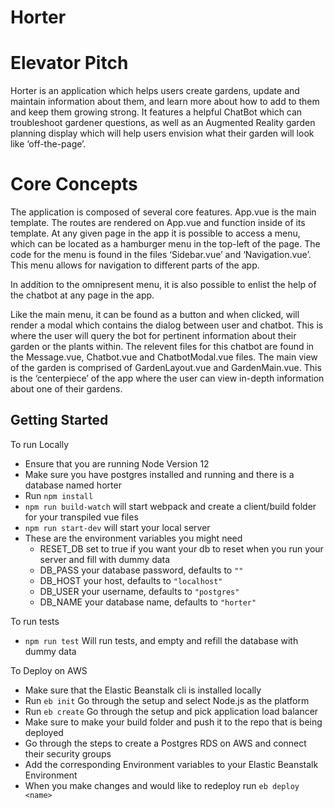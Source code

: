 # Horter

# Elevator Pitch

Horter is an application which helps users create gardens, update and maintain information about them,
and learn more about how to add to them and keep them growing strong. It features a helpful ChatBot which can
troubleshoot gardener questions, as well as an Augmented Reality garden planning display which will help users
envision what their garden will look like ‘off-the-page’.


# Core Concepts

The application is composed of several core features. App.vue is the main template. The routes are rendered on App.vue and
function inside of its template.
At any given page in the app it is possible to access a menu, which can be located as a hamburger menu in the top-left of the page.
The code for the menu is found in the files ‘Sidebar.vue’ and ‘Navigation.vue’. This menu allows for navigation to different parts
of the app.

In addition to the omnipresent menu, it is also possible to enlist the help of the chatbot at any page in the app.

Like the main menu, it can be found as a button and when clicked, will render a modal which contains the dialog between user and chatbot.
This is where the user will query the bot for pertinent information about their garden or the plants within. The relevent files for this chatbot
are found in the Message.vue, Chatbot.vue and ChatbotModal.vue files.
The main view of the garden is comprised of GardenLayout.vue and GardenMain.vue. This is the ‘centerpiece’ of the app where the user can view
in-depth information about one of their gardens.

## Getting Started

To run Locally

- Ensure that you are running Node Version 12
- Make sure you have postgres installed and running and there is a database named horter
- Run `npm install`
- `npm run build-watch` will start webpack and create a client/build folder for your transpiled vue files
- `npm run start-dev` will start your local server
- These are the environment variables you might need
  - RESET_DB set to true if you want your db to reset when you run your server and fill with dummy data
  - DB_PASS your database password, defaults to `""`
  - DB_HOST your host, defaults to `"localhost"`
  - DB_USER your username, defaults to `"postgres"`
  - DB_NAME your database name, defaults to `"horter"`

To run tests

- `npm run test` Will run tests, and empty and refill the database with dummy data

To Deploy on AWS

- Make sure that the Elastic Beanstalk cli is installed locally
- Run `eb init` Go through the setup and select Node.js as the platform
- Run `eb create` Go through the setup and pick application load balancer
- Make sure to make your build folder and push it to the repo that is being deployed
- Go through the steps to create a Postgres RDS on AWS and connect their security groups
- Add the corresponding Environment variables to your Elastic Beanstalk Environment
- When you make changes and would like to redeploy run `eb deploy <name>`
